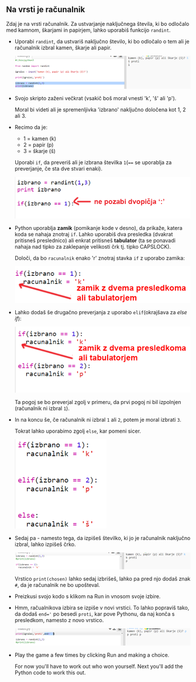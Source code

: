 ## Na vrsti je računalnik

Zdaj je na vrsti računalnik. Za ustvarjanje naključnega števila, ki bo odločalo med kamnom, škarjami in papirjem, lahko uporabiš funkcijo `randint`.

+ Uporabi `randint`, da ustvariš naključno število, ki bo odločalo o tem ali je računalnik izbral kamen, škarje ali papir.
    
    ![screenshot](images/rps-randint.png)

+ Svojo skripto zaženi večkrat (vsakič boš moral vnesti 'k', 'š' ali 'p').
    
    Moral bi videti ali je spremenljivka 'izbrano' naključno določena kot 1, 2 ali 3.

+ Recimo da je:
    
    + 1 = kamen (k)
    + 2 = papir (p)
    + 3 = škarje (š)
    
    Uporabi `if`, da preveriš ali je izbrana številka `1`(`==` se uporablja za preverjanje, če sta dve stvari enaki).
    
    ![screenshot](images/rps-if-1.png)

+ Python uporablja **zamik** (pomikanje kode v desno), da prikaže, katera koda se nahaja znotraj `if`. Lahko uporabiš dva presledka (dvakrat pritisneš preslednico) ali enkrat pritisneš **tabulator** (ta se ponavadi nahaja nad tipko za zaklepanje velikosti črk tj. tipko CAPSLOCK).
    
    Določi, da bo `racunalnik` enako 'r' znotraj stavka `if` z uporabo zamika:
    
    ![screenshot](images/rps-indent.png)

+ Lahko dodaš še drugačno preverjanja z uporabo `elif`(okrajšava za *else if*):
    
    ![screenshot](images/rps-elif-2.png)
    
    Ta pogoj se bo preverjal zgolj v primeru, da prvi pogoj ni bil izpolnjen (računalnik ni izbral `1`).

+ In na koncu še, če računalnik ni izbral `1` ali `2`, potem je moral izbrati `3`.
    
    Tokrat lahko uporabimo zgolj `else`, kar pomeni sicer.
    
    ![screenshot](images/rps-else-3.png)

+ Sedaj pa - namesto tega, da izpišeš številko, ki jo je računalnik naključno izbral, lahko izpišeš črko.
    
    ![screenshot](images/rps-print-computer.png)
    
    Vrstico `print(chosen)` lahko sedaj izbrišeš, lahko pa pred njo dodaš znak `#`, da je računalnik ne bo upošteval.

+ Preizkusi svojo kodo s klikom na Run in vnosom svoje izbire.

+ Hmm, račualnikova izbira se izpiše v novi vrstici. To lahko popraviš tako, da dodaš `end='` po besedi `proti`, kar pove Pythonu, da naj konča s presledkom, namesto z novo vrstico.
    
    ![screenshot](images/rps-same-line.png)

+ Play the game a few times by clicking Run and making a choice.
    
    For now you'll have to work out who won yourself. Next you'll add the Python code to work this out.